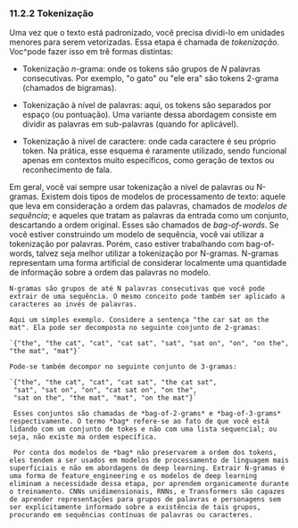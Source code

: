 ### 11.2.2 Tokenização

Uma vez que o texto está padronizado, você precisa dividi-lo em unidades menores para serem vetorizadas. Essa etapa é chamada de *tokenização*. Voc^pode fazer isso em trê formas distintas:

* Tokenização *n*-grama: onde os tokens são grupos de *N* palavras consecutivas. Por exemplo, "o gato" ou "ele era" são tokens 2-grama (chamados de bigramas).

* Tokenização à nível de palavras: aqui, os tokens são separados por espaço (ou pontuação). Uma variante dessa abordagem consiste em dividir as palavras em sub-palavras (quando for aplicável).

* Tokenização à nível de caractere: onde cada caractere é seu próprio token. Na prática, esse esquema é raramente utilizado, sendo funcional apenas em contextos muito específicos, como geração de textos ou reconhecimento de fala. 

Em geral, você vai sempre usar tokenização a nível de palavras ou N-gramas. Existem dois tipos de modelos de processamento de texto: aquele que leva em consideração a ordem das palavras, chamados de *modelos de sequência*; e aqueles que tratam as palavras da entrada como um conjunto, descartando a ordem original. Esses são chamados de *bag-of-words*. Se você estiver construindo um modelo de sequência, você vai utilizar a tokenização por palavras. Porém, caso estiver trabalhando com bag-of-words, talvez seja melhor utilizar a tokenização por N-gramas. N-gramas representam uma forma artificial de considerar localmente uma quantidade de informação sobre a ordem das palavras no modelo. 

```{admonition} Entendendo N-gramas e bag-of-words
N-gramas são grupos de até N palavras consecutivas que você pode extrair de uma sequência. O mesmo conceito pode também ser aplicado a caracteres ao invés de palavras.

Aqui um simples exemplo. Considere a sentença "the car sat on the mat". Ela pode ser decomposta no seguinte conjunto de 2-gramas:

`{"the", "the cat", "cat", "cat sat", "sat", "sat on", "on", "on the", "the mat", "mat"}`

Pode-se também decompor no seguinte conjunto de 3-gramas:

`{"the", "the cat", "cat", "cat sat", "the cat sat",
 "sat", "sat on", "on", "cat sat on", "on the",
 "sat on the", "the mat", "mat", "on the mat"}`

 Esses conjuntos são chamadas de *bag-of-2-grams* e *bag-of-3-grams* respectivamente. O termo *bag* refere-se ao fato de que você está lidando com um conjunto de tokes e não com uma lista sequencial; ou seja, não existe ma ordem específica. 

 Por conta dos modelos de *bag* não preservarem a ordem dos tokens, eles tendem a ser usados em modelos de processamento de linguagem mais superficiais e não em abordagens de deep learning. Extrair N-gramas é uma forma de feature_engineering e os modelos de deep learning eliminam a necessidade dessa etapa, por aprendem organicamente durante o treinamento. CNNs unidimensionais, RNNs, e Transformers são capazes de aprender representações para grupos de palavras e personagens sem ser explicitamente informado sobre a existência de tais grupos, procurando em sequências contínuas de palavras ou caracteres.
```